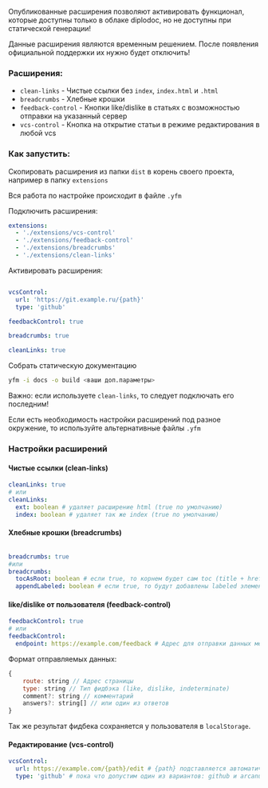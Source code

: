 
Опубликованные расширения позволяют активировать функционал, которые доступны только в облаке diplodoc, но не доступны при статической генерации!

Данные расширения являются временным решением. После появления официальной поддержки их нужно будет отключить!

### Расширения:
- `clean-links` - Чистые ссылки без `index`, `index.html` и `.html`
- `breadcrumbs` - Хлебные крошки
- `feedback-control` - Кнопки like/dislike в статьях с возможностью отправки на указанный сервер
- `vcs-control` - Кнопка на открытие статьи в режиме редактирования в любой vcs

### Как запустить:

Скопировать расширения из папки `dist` в корень своего проекта, например в папку `extensions`

Вся работа по настройке происходит в файле `.yfm`

Подключить расширения:
```yaml
extensions:
  - './extensions/vcs-control'
  - './extensions/feedback-control'
  - './extensions/breadcrumbs'
  - './extensions/clean-links'
```

Активировать расширения:
```yaml

vcsControl:
  url: 'https://git.example.ru/{path}'
  type: 'github'

feedbackControl: true

breadcrumbs: true

cleanLinks: true
```

Собрать статическую документацию
```bash
yfm -i docs -o build <ваши доп.параметры>
```

Важно: если используете `clean-links`, то следует подключать его последним!

Если есть необходимость настройки расширений под разное окружение, то используйте альтернативные файлы `.yfm`

### Настройки расширений

#### Чистые ссылки (clean-links)

```yaml
cleanLinks: true
# или
cleanLinks:
  ext: boolean # удаляет расширение html (true по умолчанию)
  index: boolean # удаляет так же index (true по умолчанию)
```

#### Хлебные крошки (breadcrumbs)

```yaml

breadcrumbs: true
#или
breadcrumbs:
  tocAsRoot: boolean # если true, то корнем будет сам toc (title + href) (true по умолчанию)
  appendLabeled: boolean # если true, то будут добавлены labeled элементы не содержащие ссылок (false по умолчанию)
```

#### like/dislike от пользователя (feedback-control)

```yaml
feedbackControl: true
# или
feedbackControl:
  endpoint: https://example.com/feedback # Адрес для отправки данных методом POST
```

Формат отправляемых данных:

```js
{
    route: string // Адрес страницы
    type: string // Тип фидбэка (like, dislike, indeterminate)
    comment?: string // комментарий
    answers?: string[] // или один из ответов
}
```

Так же результат фидбека сохраняется у пользователя в `localStorage`.

#### Редактирование (vcs-control)

```yaml
vcsControl:
  url: https://example.com/{path}/edit # {path} подставляется автоматически и содержит путь к странице + .md
  type: 'github' # пока что допустим один из вариантов: github и arcanum. В целом это только визуальное оформление (иконки + подсказка)
```


 
